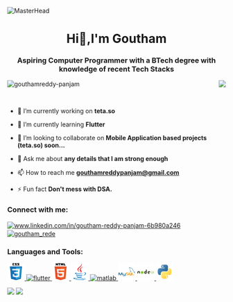 ![MasterHead](https://camo.githubusercontent.com/749a704b3ec5df0bb40acc0743194a30d2ba6d6e94179b736e09abe7abcb0350/68747470733a2f2f7777772e696e737069726564627573696e6573736d656469612e636f6d2f77702d636f6e74656e742f75706c6f6164732f323032302f30392f5477696c696f2e6a7067)
<h1 align="center">Hi👋,I'm Goutham</h1>
<h3 align="center">Aspiring Computer Programmer with a BTech degree with knowledge of recent Tech Stacks</h3>
<img align="right" src="https://i.pinimg.com/originals/e4/26/70/e426702edf874b181aced1e2fa5c6cde.gif"/>

<p align="left"> <img src="https://komarev.com/ghpvc/?username=gouthamreddy-panjam&label=Profile%20views&color=0e75b6&style=flat" alt="gouthamreddy-panjam" /> </p>

<p align="left"> <a href="https://twitter.com/" target="blank"><img src="https://img.shields.io/twitter/follow/?logo=twitter&style=for-the-badge" alt="" /></a> </p>

- 🔭 I’m currently working on **teta.so**

- 🌱 I’m currently learning **Flutter**

- 👯 I’m looking to collaborate on **Mobile Application based projects (teta.so) soon...**

- 💬 Ask me about **any details that I am strong enough**

- 📫 How to reach me **gouthamreddypanjam@gmail.com**

- ⚡ Fun fact **Don't mess with DSA.**

<h3 align="left">Connect with me:</h3>
<p align="left">
<a href="https://linkedin.com/in/www.linkedin.com/in/goutham-reddy-panjam-6b980a246" target="blank"><img align="center" src="https://raw.githubusercontent.com/rahuldkjain/github-profile-readme-generator/master/src/images/icons/Social/linked-in-alt.svg" alt="www.linkedin.com/in/goutham-reddy-panjam-6b980a246" height="30" width="40" /></a>
<a href="https://instagram.com/goutham_rede" target="blank"><img align="center" src="https://raw.githubusercontent.com/rahuldkjain/github-profile-readme-generator/master/src/images/icons/Social/instagram.svg" alt="goutham_rede" height="30" width="40" /></a>
</p>

<h3 align="left">Languages and Tools:</h3>
<p align="left"> <a href="https://www.w3schools.com/css/" target="_blank" rel="noreferrer"> <img src="https://raw.githubusercontent.com/devicons/devicon/master/icons/css3/css3-original-wordmark.svg" alt="css3" width="40" height="40"/> </a> <a href="https://flutter.dev" target="_blank" rel="noreferrer"> <img src="https://www.vectorlogo.zone/logos/flutterio/flutterio-icon.svg" alt="flutter" width="40" height="40"/> </a> <a href="https://www.w3.org/html/" target="_blank" rel="noreferrer"> <img src="https://raw.githubusercontent.com/devicons/devicon/master/icons/html5/html5-original-wordmark.svg" alt="html5" width="40" height="40"/> </a> <a href="https://www.java.com" target="_blank" rel="noreferrer"> <img src="https://raw.githubusercontent.com/devicons/devicon/master/icons/java/java-original.svg" alt="java" width="40" height="40"/> </a> <a href="https://www.mathworks.com/" target="_blank" rel="noreferrer"> <img src="https://upload.wikimedia.org/wikipedia/commons/2/21/Matlab_Logo.png" alt="matlab" width="40" height="40"/> </a> <a href="https://www.mysql.com/" target="_blank" rel="noreferrer"> <img src="https://raw.githubusercontent.com/devicons/devicon/master/icons/mysql/mysql-original-wordmark.svg" alt="mysql" width="40" height="40"/> </a> <a href="https://nodejs.org" target="_blank" rel="noreferrer"> <img src="https://raw.githubusercontent.com/devicons/devicon/master/icons/nodejs/nodejs-original-wordmark.svg" alt="nodejs" width="40" height="40"/> </a> <a href="https://www.python.org" target="_blank" rel="noreferrer"> <img src="https://raw.githubusercontent.com/devicons/devicon/master/icons/python/python-original.svg" alt="python" width="40" height="40"/> </a> </p>

<img src="https://github-readme-stats.vercel.app/api?username=GouthamReddy-Panjam&show_icons=true&title_color=f8d49d&icon_color=db6400&text_color=eeeeee&bg_color=222831">

<img src="https://github-readme-stats.vercel.app/api/top-langs/?username=GouthamReddy-Panjam&layout=compact&bg_color=222831&text_color=eeeeee&title_color=f8d49d&langs_count=8">
